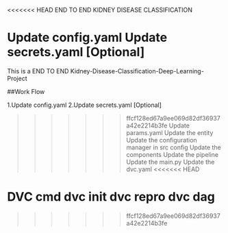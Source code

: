 <<<<<<< HEAD
END TO END KIDNEY DISEASE CLASSIFICATION


Update config.yaml
Update secrets.yaml [Optional]
=======
This is a END TO END Kidney-Disease-Classification-Deep-Learning-Project

##Work Flow

1.Update config.yaml
2.Update secrets.yaml [Optional]
>>>>>>> ffcf128ed67a9ee069d82df36937a42e2214b3fe
Update params.yaml
Update the entity
Update the configuration manager in src config
Update the components
Update the pipeline
Update the main.py
Update the dvc.yaml
<<<<<<< HEAD


DVC cmd
dvc init
dvc repro
dvc dag
=======
>>>>>>> ffcf128ed67a9ee069d82df36937a42e2214b3fe
